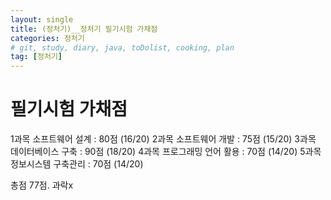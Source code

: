 ```yaml
---
layout: single
title: (정처기)__정처기 필기시험 가채점
categories: 정처기
# git, study, diary, java, toDolist, cooking, plan
tag: [정처기] 
---
```

# 필기시험 가채점

1과목 소프트웨어 설계 : 80점 (16/20)
2과목 소프트웨어 개발 : 75점 (15/20)
3과목 데이터베이스 구축 : 90점 (18/20)
4과목 프로그래밍 언어 활용 : 70점 (14/20)
5과목 정보시스템 구축관리 : 70점 (14/20)

총점 77점. 과락x